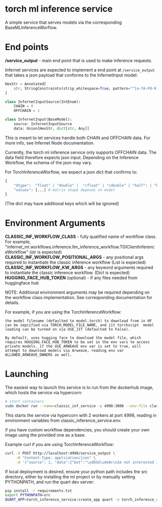 # torch ml inference service

A simple service that serves models via the corresponding BaseMLInferenceWorflow.


# End points
**/service_output** - main end point that is used to make inference requests.

Infernet services are expected to implement a end point at `/service_output` that takes a json payload that conforms to the InfernetInput model:

```python
HexStr = Annotated[
    str, StringConstraints(strip_whitespace=True, pattern="^[a-fA-F0-9]+$")
]

class InfernetInputSource(IntEnum):
    CHAIN = 0
    OFFCHAIN = 1

class InfernetInput(BaseModel):
    source: InfernetInputSource
    data: Union[HexStr, dict[str, Any]]
```
This is meant to let services handle both CHAIN and OFFCHAIN data. For more info, see Infernet Node documentation.

Currently, the torch ml inference service only supports OFFCHAIN data. The data field therefore expects json input. Depending on the Inference Workflow, the schema of the json may vary.

For TorchInferenceWorflow, we expect a json dict that confirms to:

```python
{
    "dtype":  "float" | "double" |  "cfloat" | "cdouble" | "half": | "bfloat16" |  "uint8" | "int8" | "short" | "int" | "long" | "bool",
    "values": [...] # matrix shape depends on model
}
```
(The dict may have additional keys which will be ignored)

# Environment Arguments


**CLASSIC_INF_WORKFLOW_CLASS** - fully qualified name of workflow class. For example, "infernet_ml.workflows.inference.llm_inference_workflow.TGIClientInferenceWorkflow" (str is expected)
**CLASSIC_INF_WORKFLOW_POSITIONAL_ARGS** - any positional args required to instantiate the classic inference workflow (List is expected)
**CLASSIC_INF_WORKFLOW_KW_ARGS** - any keyword arguments required to instantiate the classic inference workflow. (Dict is expected)
**HUGGING_FACE_HUB_TOKEN** (optional) - if any files needed from huggingface hub

NOTE: Additional environment arguments may be required depending on the workflow class implementation. See corresponding documentation for details.

For example, if you are using the TorchInferenceWorkflow:

    the model filename (defaulted to model.torch) to download from in HF can be sepcified via TORCH_MODEL_FILE_NAME, and jit torchscipt  model loading can be turned on via USE_JIT (defaulted to False).

    By default, uses hugging face to download the model file, which requires HUGGING_FACE_HUB_TOKEN to be set in the env vars to access private models. if the USE_ARWEAVE env var is set to true, will attempt to download models via Arweave, reading env var ALLOWED_ARWEAVE_OWNERS as well.


# Launching

The easiest way to launch this service is to run from the dockerhub image, which hosts the service via hypercorn:

```bash
# start containers
sudo docker run --name=classic_inf_service -p 4998:3000 --env-file classic_inference_service.env "ritualnetwork/infernet-classic-inference:0.0.4" --bind=0.0.0.0:3000 --workers=2
```

This starts the service via hypercorn with 2 workers at port 4998, reading in environment variables from classic_inference_service.env.

if you have custom workflow dependencies, you should create your own image using the provided one as a base.

Example curl if you are using TorchInferenceWorkflow:
```bash
curl -X POST http://localhost:4998/service_output \
     -H "Content-Type: application/json" \
     -d '{"source": 1, "data":{"bot":"\ud83d\ude0c\nIm not interested in buying your shares, but Im excited","dtype":"double","values":[[0.40234944224357605,0.1991768330335617,0.3301149904727936,0.16184736788272858,0.7940273880958557,0.2978357970714569,0.4644451439380646,-0.07875507324934006,-0.5264527797698975,-0.0305143054574728,0.19991940259933472,-0.18741925060749054,-0.36449891328811646,0.22513322532176971,-2.347233772277832,-0.334255188703537,-0.13411228358745575,0.49123191833496094,0.014900433830916882,0.24287664890289307,0.3498936891555786,-0.5323450565338135,-0.4285130798816681,-0.06870583444833755,0.2772831618785858,0.5927870273590088,0.28189918398857117,-3.705282211303711,-0.06679823994636536,0.13001947104930878,0.05250409618020058,0.3225162625312805,0.2387755662202835,-0.4814269542694092,-0.5147349834442139,0.9515089392662048,-0.2831220328807831,-0.3751475214958191,-0.21504633128643036,-0.37807127833366394,-0.6022977828979492,-1.7188574075698853,0.15128083527088165,-0.5734276175498962,0.8299591541290283,-0.34354695677757263,-0.6261964440345764,0.07565336674451828,-0.08066360652446747,-0.15466998517513275,-0.7615634202957153,-0.04209704324603081,0.8875067830085754,0.5063599944114685,-0.599464476108551,-0.33804187178611755,-0.4338133931159973,-1.8838119506835938,0.06673427671194077,0.5949566960334778,-0.8291200995445251,-0.2526260018348694,-0.48558521270751953,0.2823924422264099,0.24268318712711334,-0.05079847201704979,-5.335397720336914,0.2539847195148468,0.00097266974626109]]}}'

```

If local deployment is desired, ensure your python path includes the src directory, either by installing the ml project or by manually setting PYTHONPATH, and run the quart dev server:

```bash
pip install -r requirements.txt
export PYTHONPATH=src
QUART_APP=torch_inference_service:create_app quart -e torch_inference_service.env run --reload
```
